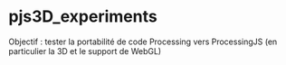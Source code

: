 # pjs3D_experiments
Objectif : tester la portabilité de code Processing vers ProcessingJS (en particulier la 3D et le support de WebGL)
